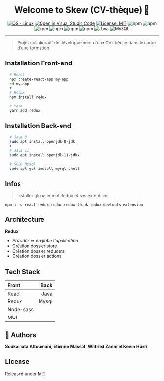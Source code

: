 <h1 align="center">Welcome to Skew (CV-thèque) 👋</h1>
<p>
</p>

<center>

[![OS - Linux](https://img.shields.io/badge/OS-Linux-blue?logo=linux&logoColor=white&style=plastic)](https://www.linux.org/ "Go to Linux homepage")
[![Open in Visual Studio Code](https://open.vscode.dev/badges/open-in-vscode.svg)](https://open.vscode.dev/Naereen/badges)
[![License: MIT](https://img.shields.io/badge/License-MIT-yellow.svg)](https://opensource.org/licenses/MIT)
![npm](https://img.shields.io/npm/v/yarn?color=blue&label=yarn&logo=yarn&logoColor=blue&style=social)
![npm](https://img.shields.io/npm/v/npm?color=red&label=npm&logo=npm&logoColor=red&style=social)
![npm](https://img.shields.io/npm/v/react?color=blue&label=react&logo=react&logoColor=blue&style=social)
![npm](https://img.shields.io/npm/v/redux?color=blue&label=redux&logo=redux&logoColor=white&style=plastic)
![npm](https://img.shields.io/npm/v/react-router-dom?color=blue&label=react-router-dom&logo=react-router&logoColor=blue&style=plastic)
![npm](https://img.shields.io/npm/v/react-router?color=red&label=react-router&logo=react-router&logoColor=red&style=plastic)
![Java](https://img.shields.io/badge/java-%23ED8B00.svg?style=for-the-badge&logo=java&logoColor=white&style=plastic)
![MySQL](https://img.shields.io/badge/mysql-%2300f.svg?style=for-the-badge&logo=mysql&logoColor=white&style=plastic)

</center>



----------------------------------------


> Projet collaboratif de développement d'une CV-thèque dans le cadre d'une formation. 


## Installation Front-end

```bash
  # React
  npx create-react-app my-app
  cd my-app
  +
  # Redux
  npm install redux

  # Yarn
  yarn add redux
```
## Installation Back-end

```bash
  # Java 8
  sudo apt install openjdk-8-jdk
  +
  # Java 11
  sudo apt install openjdk-11-jdkx

  # SGBD Mysql
  sudo apt-get install mysql-shell
```

## Infos

> Installer globalement Redux et ses extentions

```
npm i -s react-redux redux redux-thunk redux-devtools-extension
```
## Architecture 

**Redux**

- *Provider => englobe l'application*
- Création dossier store
- Création dossier reducers
- Création dossier actions


## Tech Stack

<center>

| Front         | Back      | 
| :---          | ---:      |     
| React         | Java      | 
| Redux         | Mysql     | 
| Node-sass     |           | 
| MUI           |           |

</center>



## 👤 Authors 

**Soukainata Attoumani, Etienne Massot, Wilfried Zanni et Kevin Hueri**


## License

Released under [MIT](/LICENSE).
